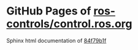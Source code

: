 GitHub Pages of [ros-controls/control.ros.org](https://github.com/ros-controls/control.ros.org.git)
===
Sphinx html documentation of [84f79b1f](https://github.com/ros-controls/control.ros.org/tree/84f79b1fb7aac01d9d9081904401680a51c63761)
